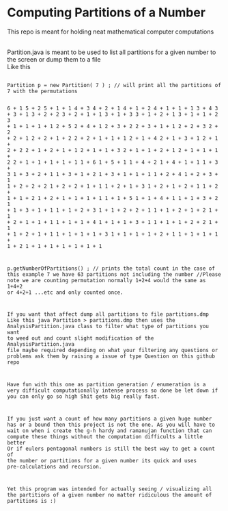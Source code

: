 # Computing Partitions of a Number
This repo is meant for holding neat mathematical computer computations 

<br>
Partition.java is meant to be used to list all partitions for a given number to the screen or dump them to a file 
<br>
Like this 
<pre>
<code>
Partition p = new Partition( 7 ) ; // will print all the partitions of 7 with the permutations 

 6 + 1
 5 + 2
 5 + 1 + 1
 4 + 3
 4 + 2 + 1
 4 + 1 + 2
 4 + 1 + 1 + 1
 3 + 4
 3 + 3 + 1
 3 + 2 + 2
 3 + 2 + 1 + 1
 3 + 1 + 3
 3 + 1 + 2 + 1
 3 + 1 + 1 + 2
 3 + 1 + 1 + 1 + 1
 2 + 5
 2 + 4 + 1
 2 + 3 + 2
 2 + 3 + 1 + 1
 2 + 2 + 3
 2 + 2 + 2 + 1
 2 + 2 + 1 + 2
 2 + 2 + 1 + 1 + 1
 2 + 1 + 4
 2 + 1 + 3 + 1
 2 + 1 + 2 + 2
 2 + 1 + 2 + 1 + 1
 2 + 1 + 1 + 3
 2 + 1 + 1 + 2 + 1
 2 + 1 + 1 + 1 + 2
 2 + 1 + 1 + 1 + 1 + 1
 1 + 6
 1 + 5 + 1
 1 + 4 + 2
 1 + 4 + 1 + 1
 1 + 3 + 3
 1 + 3 + 2 + 1
 1 + 3 + 1 + 2
 1 + 3 + 1 + 1 + 1
 1 + 2 + 4
 1 + 2 + 3 + 1
 1 + 2 + 2 + 2
 1 + 2 + 2 + 1 + 1
 1 + 2 + 1 + 3
 1 + 2 + 1 + 2 + 1
 1 + 2 + 1 + 1 + 2
 1 + 2 + 1 + 1 + 1 + 1
 1 + 1 + 5
 1 + 1 + 4 + 1
 1 + 1 + 3 + 2
 1 + 1 + 3 + 1 + 1
 1 + 1 + 2 + 3
 1 + 1 + 2 + 2 + 1
 1 + 1 + 2 + 1 + 2
 1 + 1 + 2 + 1 + 1 + 1
 1 + 1 + 1 + 4
 1 + 1 + 1 + 3 + 1
 1 + 1 + 1 + 2 + 2
 1 + 1 + 1 + 2 + 1 + 1
 1 + 1 + 1 + 1 + 3
 1 + 1 + 1 + 1 + 2 + 1
 1 + 1 + 1 + 1 + 1 + 2
 1 + 1 + 1 + 1 + 1 + 1 + 1
 
 p.getNumberOfPartitions() ; // prints the total count in the case of this example 7 we have 63 partitions not including the number
 //Please note we are counting permutation normally  1+2+4 would the same as 1+4+2 or 4+2+1 ...etc and only counted once.
 
 If you want that affect dump all partitions to file partitions.dmp 
 Like this java Partition  > partitions.dmp
 then uses the AnalysisPartition.java class to filter what type of partitions you want to weed out and count  slight modification of the 
 AnalysisPartition.java file maybe required depending on what your filtering any questions or problems ask them by raising a issue of type Question on this 
 github repo
 
 Have fun with this one as partition generation / enumeration is a very difficult computationally intense process so done be let down if you can only go so high
 Shit gets big really fast.
 
 If you just want a count of how many partitions a given huge number has or a bound then this project is not the one. As you will have to wait on when i create the g-h hardy and ramanujan function that can compute these things without the computation difficults a little better
 Or if eulers pentagonal numbers is still the best way to get a count of the number or partitions for a given number its quick and uses pre-calculations and recursion.
 
 Yet this program was intended for actually seeing / visualizing all the partitions of a given number no matter ridiculous the amount of partitions is :)
 
 
</code>
</pre>

